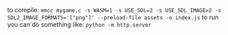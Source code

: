 to compile:
`emcc mygame.c -s WASM=1 -s USE_SDL=2 -s USE_SDL_IMAGE=2 -s SDL2_IMAGE_FORMATS='["png"]' --preload-file assets -o index.js`
to run you can do something like:
`python -m http.server`
